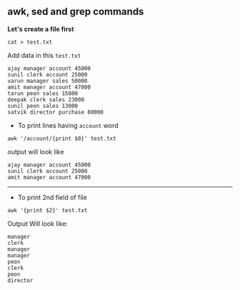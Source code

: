 ## awk, sed and grep commands

**Let's create a file first**
```
cat > test.txt
```
Add data in this `test.txt`
```text
ajay manager account 45000
sunil clerk account 25000
varun manager sales 50000
amit manager account 47000
tarun peon sales 15000
deepak clerk sales 23000
sunil peon sales 13000
satvik director purchase 80000 
```

* To print lines having `account` word 
```
awk '/account/{print $0}' test.txt
```
output will look like
```text
ajay manager account 45000
sunil clerk account 25000
amit manager account 47000
```
---
* To print 2nd field of file 
```
awk '{print $2}' test.txt
```
Output Will look like:
```text
manager
clerk
manager
manager
peon
clerk
peon
director

```
